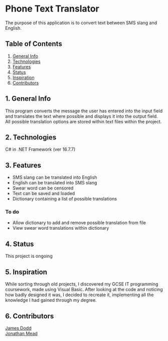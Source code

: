 # Phone Text Translator

The purpose of this application is to convert text between SMS slang and English.


## Table of Contents
1. [General Info](#1-general-info) <br />
2. [Technologies](#2-technologies) <br />
3. [Features](#3-features) <br />
4. [Status](#4-status) <br />
5. [Inspiration](#5-inspiration) <br />
6. [Contributors](#6-contributors) <br />


## 1. General Info
This program converts the message the user has entered into the input field and translates the text where possible and displays it into the output field.  All possible translation options are stored within text files within the project. 


## 2. Technologies
C# in .NET Framework (ver 16.7.7)


## 3. Features
- SMS slang can be translated into English
- English can be translated into SMS slang
- Swear word can be censored 
- Text can be saved and loaded 
- Dictionary containing a list of possible translations

### To do
- Allow dictionary to add and remove possible translation from file
- View swear word translations within dictionary


## 4. Status
This project is ongoing


## 5. Inspiration
While sorting through old projects, I discovered my GCSE IT programming coursework, made using Visual Basic.  After looking at the code and noticing how badly designed it was, I decided to recreate it, implementing all the knowledge I had gained through my degree.


## 6. Contributors
[James Dodd](github.com/JamesDodd1) <br />
[Jonathan Mead](github.com/Jonathan-D-M)

